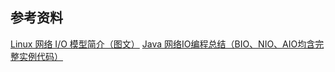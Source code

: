 ## 参考资料
[Linux 网络 I/O 模型简介（图文）](http://blog.csdn.net/anxpp/article/details/51503329)
[Java 网络IO编程总结（BIO、NIO、AIO均含完整实例代码）](http://blog.csdn.net/anxpp/article/details/51512200)

